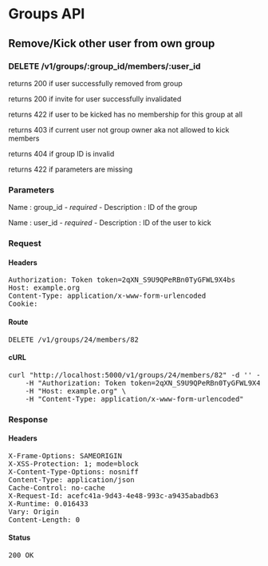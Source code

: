 # Groups API

## Remove/Kick other user from own group

### DELETE /v1/groups/:group_id/members/:user_id

returns 200 if user successfully removed from group

returns 200 if invite for user successfully invalidated

returns 422 if user to be kicked has no membership for this group at all

returns 403 if current user not group owner aka not allowed to kick members

returns 404 if group ID is invalid

returns 422 if parameters are missing

### Parameters

Name : group_id *- required -*
Description : ID of the group

Name : user_id *- required -*
Description : ID of the user to kick

### Request

#### Headers

<pre>Authorization: Token token=2qXN_S9U9QPeRBn0TyGFWL9X4bs
Host: example.org
Content-Type: application/x-www-form-urlencoded
Cookie: </pre>

#### Route

<pre>DELETE /v1/groups/24/members/82</pre>

#### cURL

<pre class="request">curl &quot;http://localhost:5000/v1/groups/24/members/82&quot; -d &#39;&#39; -X DELETE \
	-H &quot;Authorization: Token token=2qXN_S9U9QPeRBn0TyGFWL9X4bs&quot; \
	-H &quot;Host: example.org&quot; \
	-H &quot;Content-Type: application/x-www-form-urlencoded&quot;</pre>

### Response

#### Headers

<pre>X-Frame-Options: SAMEORIGIN
X-XSS-Protection: 1; mode=block
X-Content-Type-Options: nosniff
Content-Type: application/json
Cache-Control: no-cache
X-Request-Id: acefc41a-9d43-4e48-993c-a9435abadb63
X-Runtime: 0.016433
Vary: Origin
Content-Length: 0</pre>

#### Status

<pre>200 OK</pre>

